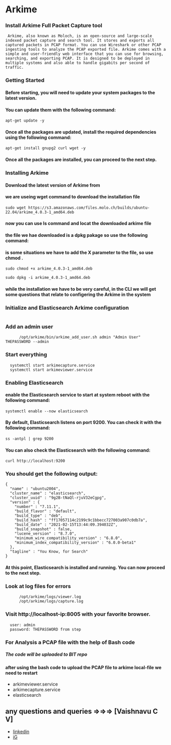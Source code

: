 # Arkime
### Install Arkime Full Packet Capture tool

` Arkime, also known as Moloch, is an open-source and large-scale indexed packet capture and search tool. It stores and exports all captured packets in PCAP format. You can use Wireshark or other PCAP ingesting tools to analyze the PCAP exported file. Arkime comes with a simple and user-friendly web interface that you can use for browsing, searching, and exporting PCAP. It is designed to be deployed in multiple systems and also able to handle gigabits per second of traffic.`

### Getting Started

#### Before starting, you will need to update your system packages to the latest version.
#### You can update them with the following command:

```
apt-get update -y
```
#### Once all the packages are updated, install the required dependencies using the following command:
```
apt-get install gnupg2 curl wget -y
```
#### Once all the packages are installed, you can proceed to the next step. 

### Installing Arkime 

#### Download the latest version of Arkime from [](arkime.com)
#### we are useing wget command to download the installation file 
```
sudo wget https://s3.amazonaws.com/files.molo.ch/builds/ubuntu-22.04/arkime_4.0.3-1_amd64.deb
```
#### now you can use ls command and locat the downloaded arkime file 
#### the file we hae downloaded is a dpkg pakage so use the following command:
#### is some situations we have to add the X parameter to the file, so use chmod .
```
sudo chmod +x arkime_4.0.3-1_amd64.deb
```
```
sudo dpkg -i arkime_4.0.3-1_amd64.deb
```
#### while the installation we have to be very careful, in the CLI we will get some questions that relate to configering the Arkime in the system 

### Initialize and Elasticsearch Arkime configuration
```      /opt/arkime/db/db.pl http://localhost-ip:9200 init
```
### Add an admin user 
```
      /opt/arkime/bin/arkime_add_user.sh admin "Admin User" THEPASSWORD --admin
```
### Start everything
      systemctl start arkimecapture.service
      systemctl start arkimeviewer.service
      
### Enabling Elasticsearch

#### enable the Elasticsearch service to start at system reboot with the following command:
```
systemctl enable --now elasticsearch
```
#### By default, Elasticsearch listens on port 9200. You can check it with the following command:
```
ss -antpl | grep 9200
```
#### You can also check the Elasticsearch with the following command:
```
curl http://localhost:9200
```
### You should get the following output:
```
{
  "name" : "ubuntu2004",
  "cluster_name" : "elasticsearch",
  "cluster_uuid" : "9g2B-tNaQl-rjuV32eCgpg",
  "version" : {
    "number" : "7.11.1",
    "build_flavor" : "default",
    "build_type" : "deb",
    "build_hash" : "ff17057114c2199c9c1bbecc727003a907c0db7a",
    "build_date" : "2021-02-15T13:44:09.394032Z",
    "build_snapshot" : false,
    "lucene_version" : "8.7.0",
    "minimum_wire_compatibility_version" : "6.8.0",
    "minimum_index_compatibility_version" : "6.0.0-beta1"
  },
  "tagline" : "You Know, for Search"
}
```
#### At this point, Elasticsearch is installed and running. You can now proceed to the next step. 

### Look at log files for errors
```
      /opt/arkime/logs/viewer.log
      /opt/arkime/logs/capture.log
```
### Visit http://localhost-ip:8005 with your favorite browser.
      user: admin
      password: THEPASSWORD from step

### For Analysis a PCAP file with the help of Bash code 
##### The code will be uploaded to BIT repo[](github.com/keralahacker/BIT)

#### after using the bash code to upload the PCAP file to arkime local-file we need to restart 
* arkimeviewer.service
* arkimecapture.service
* elasticsearch


## any questions and queries =>=>=> [Vaishnavu C V] 
* [linkedin](linkedin.com/in/vaishnavucv/)
* [iG](https://www.instagram.com/hack_with_vyshu/)
